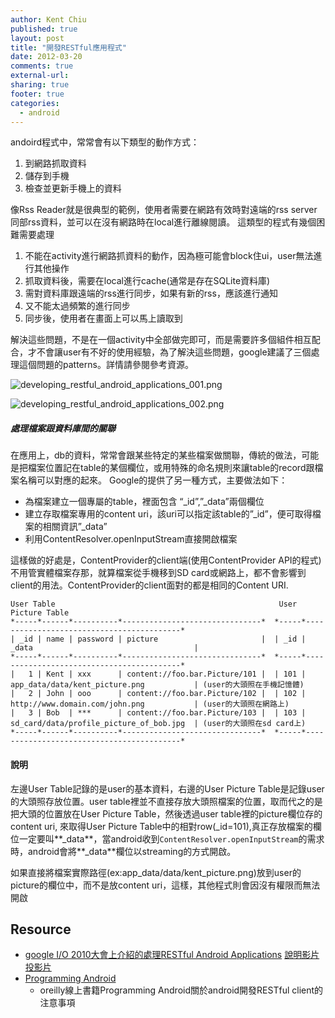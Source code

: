 ```yaml
---
author: Kent Chiu
published: true
layout: post
title: "開發RESTful應用程式"
date: 2012-03-20
comments: true
external-url:
sharing: true
footer: true
categories:
  - android
---
```





andoird程式中，常常會有以下類型的動作方式：

1.  到網路抓取資料
2.  儲存到手機
3.  檢查並更新手機上的資料

像Rss Reader就是很典型的範例，使用者需要在網路有效時對遠端的rss
server同部rss資料，並可以在沒有網路時在local進行離線閱讀。
這類型的程式有幾個困難需要處理

1.  不能在activity進行網路抓資料的動作，因為極可能會block住ui，user無法進行其他操作
2.  抓取資料後，需要在local進行cache(通常是存在SQLite資料庫)
3.  需對資料庫跟遠端的rss進行同步，如果有新的rss，應該進行通知
4.  又不能太過頻繁的進行同步
5.  同步後，使用者在畫面上可以馬上讀取到

解決這些問題，不是在一個activity中全部做完即可，而是需要許多個組件相互配合，才不會讓user有不好的使用經驗，為了解決這些問題，google建議了三個處理這個問題的patterns。詳情請參閱參考資源。

![developing_restful_android_applications_001.png][developing_restful_android_applications_001.png]

![developing_restful_android_applications_002.png][developing_restful_android_applications_002.png]

##### 處理檔案跟資料庫間的關聯

在應用上，db的資料，常常會跟某些特定的某些檔案做關聯，傳統的做法，可能是把檔案位置記在table的某個欄位，或用特殊的命名規則來讓table的record跟檔案名稱可以對應的起來。
Google的提供了另一種方式，主要做法如下：

-   為檔案建立一個專屬的table，裡面包含 “\_id”,”\_data”兩個欄位
-   建立存取檔案專用的content
    uri，該uri可以指定該table的”\_id”，便可取得檔案的相關資訊”\_data”
-   利用ContentResolver.openInputStream直接開啟檔案

這樣做的好處是，ContentProvider的client端(使用ContentProvider
API的程式)不用管實體檔案存那，就算檔案從手機移到SD
card或網路上，都不會影響到client的用法。ContentProvider的client面對的都是相同的Content
URI.

```
User Table                                                  User Picture Table
*-----*------*----------*-------------------------------*  *-----*------------------------------------------*
| _id | name | password | picture                       |  | _id | _data                                    |
*-----*------*----------*-------------------------------*  *-----*------------------------------------------*
|   1 | Kent | xxx      | content://foo.bar.Picture/101 |  | 101 | app_data/data/kent_picture.png           | (user的大頭照在手機記憶體)
|   2 | John | ooo      | content://foo.bar.Picture/102 |  | 102 | http://www.domain.com/john.png           | (user的大頭照在網路上)
|   3 | Bob  | ***      | content://foo.bar.Picture/103 |  | 103 | sd_card/data/profile_picture_of_bob.jpg  | (user的大頭照在sd card上)
*-----*------*----------*-------------------------------*  *-----*------------------------------------------*
```

#### 說明

左邊User Table記錄的是user的基本資料，右邊的User Picture
Table是記錄user的大頭照存放位置。user
table裡並不直接存放大頭照檔案的位置，取而代之的是把大頭的位置放在User
Picture Table，然後透過user table裡的picture欄位存的content uri,
來取得User Picture
Table中的相對row(\_id=101),真正存放檔案的欄位一定要叫**\_data**，當android收到`ContentResolver.openInputStream`的需求時，android會將**\_data**欄位以streaming的方式開啟。

如果直接將檔案實際路徑(ex:app\_data/data/kent\_picture.png)放到user的picture的欄位中，而不是放content
uri，這樣，其他程式則會因沒有權限而無法開啟

Resource
--------

-   [google I/O 2010大會上介紹的處理RESTful Android
    Applications](http://www.google.com/events/io/2010/sessions/developing-RESTful-android-apps.html "http://www.google.com/events/io/2010/sessions/developing-RESTful-android-apps.html")
    [說明影片](http://www.youtube.com/watch?v=xHXn3Kg2IQE&feature=player_embedded "http://www.youtube.com/watch?v=xHXn3Kg2IQE&feature=player_embedded")
    [投影片](http://dl.google.com/googleio/2010/android-developing-RESTful-android-apps.pdf "http://dl.google.com/googleio/2010/android-developing-RESTful-android-apps.pdf")
-   [Programming
    Android](http://programming-android.labs.oreilly.com/ch13.html "http://programming-android.labs.oreilly.com/ch13.html")
    - oreilly線上書籍Programming Android關於android開發RESTful
    client的注意事項


[developing_restful_android_applications_002.png]: /images/wiki/android/developing_restful_android_applications_002.png
[developing_restful_android_applications_001.png]: /images/wiki/android/developing_restful_android_applications_001.png